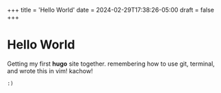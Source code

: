 +++
title = 'Hello World'
date = 2024-02-29T17:38:26-05:00
draft = false
+++

# Hello World
Getting my first **hugo** site together. remembering how to use git, terminal, and wrote this in vim! kachow!

`:)`
